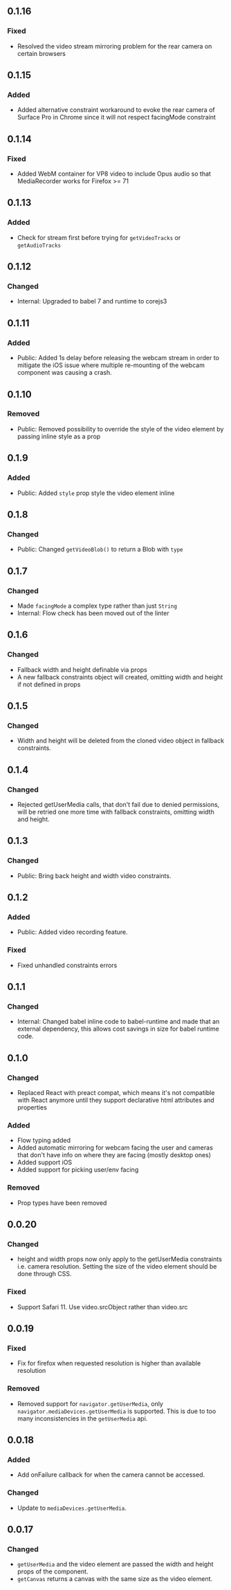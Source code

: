## 0.1.16
### Fixed
- Resolved the video stream mirroring problem for the rear camera on certain browsers

## 0.1.15
### Added
- Added alternative constraint workaround to evoke the rear camera of Surface Pro in Chrome since it will not respect facingMode constraint

## 0.1.14
### Fixed
- Added WebM container for VP8 video to include Opus audio so that MediaRecorder works for Firefox >= 71

## 0.1.13
### Added
- Check for stream first before trying for `getVideoTracks` or `getAudioTracks`

## 0.1.12
### Changed
- Internal: Upgraded to babel 7 and runtime to corejs3

## 0.1.11
### Added
- Public: Added 1s delay before releasing the webcam stream in order to mitigate the iOS issue where multiple re-mounting of the webcam component was causing a crash.

## 0.1.10
### Removed
- Public: Removed possibility to override the style of the video element by passing inline style as a prop

## 0.1.9
### Added
- Public: Added `style` prop style the video element inline

## 0.1.8
### Changed
- Public: Changed `getVideoBlob()` to return a Blob with `type`

## 0.1.7
### Changed
- Made `facingMode` a complex type rather than just `String`
- Internal: Flow check has been moved out of the linter

## 0.1.6

### Changed
- Fallback width and height definable via props
- A new fallback constraints object will created, omitting width and height if not defined in props

## 0.1.5

### Changed
- Width and height will be deleted from the cloned video object in fallback constraints.

## 0.1.4

### Changed
- Rejected getUserMedia calls, that don't fail due to denied permissions, will be retried one more time with fallback constraints, omitting width and height.

## 0.1.3

### Changed
- Public: Bring back height and width video constraints.

## 0.1.2

### Added
- Public: Added video recording feature.

### Fixed
- Fixed unhandled constraints errors

## 0.1.1

### Changed
- Internal: Changed babel inline code to babel-runtime and made that an external dependency, this allows cost savings in size for babel runtime code.


## 0.1.0

### Changed
- Replaced React with preact compat, which means it's not compatible with
React anymore until they support declarative html attributes and properties

### Added
- Flow typing added
- Added automatic mirroring for webcam facing the user and cameras
that don't have info on where they are facing (mostly desktop ones)
- Added support iOS
- Added support for picking user/env facing

### Removed
- Prop types have been removed


## 0.0.20

### Changed
- height and width props now only apply to the getUserMedia constraints i.e. camera resolution. Setting the size of the video element should be done through CSS.

### Fixed
- Support Safari 11. Use video.srcObject rather than video.src

## 0.0.19

### Fixed
- Fix for firefox when requested resolution is higher than available resolution

### Removed
- Removed support for `navigator.getUserMedia`, only `navigator.mediaDevices.getUserMedia` is supported. This is due to too many inconsistencies in the `getUserMedia` api.


## 0.0.18

### Added
- Add onFailure callback for when the camera cannot be accessed.

### Changed
- Update to `mediaDevices.getUserMedia`.


## 0.0.17

### Changed
- `getUserMedia` and the video element are passed the width and height props of the component.
- `getCanvas` returns a canvas with the same size as the video element.
